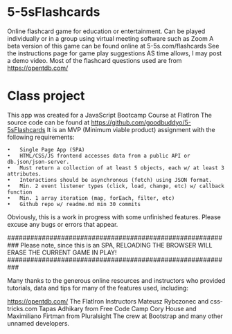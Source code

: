 
# 5-5sFlashcards
Online flashcard game for education or entertainment.
Can be played individually or in a group using virtual meeting software such as Zoom
A beta version of this game can be found online at 5-5s.com/flashcards
See the instructions page for game play suggestions
AS time allows, I may post a demo video.
Most of the flashcard questions used are from https://opentdb.com/

# Class project
This app was created for a JavaScript Bootcamp Course at FlatIron
The source code can be found at https://github.com/goodbuddyo/5-5sFlashcards
It is an MVP (Minimum viable product) assignment with the following requirements:

	•	Single Page App (SPA)
	•	HTML/CSS/JS frontend accesses data from a public API or db.json/json-server.
	•	Must return a collection of at least 5 objects, each w/ at least 3 attributes.
	•	Interactions should be asynchronous (fetch) using JSON format. 
	•	Min. 2 event listener types (click, load, change, etc) w/ callback function
	•	Min. 1 array iteration (map, forEach, filter, etc)
	•	Github repo w/ readme.md min 30 commits

Obviously, this is a work in progress with some unfinished features. 
Please excuse any bugs or errors that appear. 

###########################################################
Please note, since this is an SPA, 
RELOADING THE BROWSER WILL ERASE THE CURRENT GAME IN PLAY!
###########################################################

Many thanks to the generous online resources and instructors who provided tutorials,
 data and tips for many of the features used, including:

https://opentdb.com/
The FlatIron Instructors
Mateusz Rybczonec and css-tricks.com
Tapas Adhikary from Free Code Camp
Cory House and Maximiliano Firtman from Pluralsight
The crew at Bootstrap
and many other unnamed developers.











